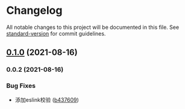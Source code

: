# Changelog

All notable changes to this project will be documented in this file. See [standard-version](https://github.com/conventional-changelog/standard-version) for commit guidelines.

## [0.1.0](https://e.coding.net/zhaodeezhu/cover-env/compare/v0.0.2...v0.1.0) (2021-08-16)

### 0.0.2 (2021-08-16)


### Bug Fixes

* 添加eslink校验 ([b437609](https://e.coding.net/zhaodeezhu/cover-env/commit/b437609f0e1ae1fdd2183eb120d13ddcf31d4176))

